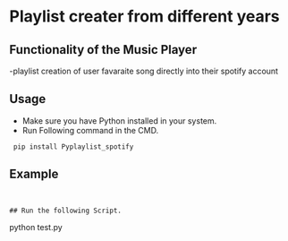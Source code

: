 # Playlist creater from different years


## Functionality of the Music Player

-playlist creation of user favaraite song directly into their spotify account
## Usage

- Make sure you have Python installed in your system.
- Run Following command in the CMD.
 ```
  pip install Pyplaylist_spotify
  ```
## Example

 ```


## Run the following Script.
 ```
  python test.py
 ```


